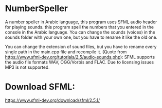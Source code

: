 # NumberSpeller
A number speller in Arabic language, this program uses SFML audio header for playing sounds.
this program spell the numbers that you entered in the console in the Arabic language.
You can change the sounds (voices) in the sounds folder with your own one, but you have to rename it like the old one.

You can change the extension of sound files, but you have to rename every single path in the main.cpp file and recompile it.
(Quote from https://www.sfml-dev.org/tutorials/2.5/audio-sounds.php):
SFML supports the audio file formats WAV, OGG/Vorbis and FLAC. Due to licensing issues MP3 is not supported.

# Download SFML:
https://www.sfml-dev.org/download/sfml/2.5.1/
